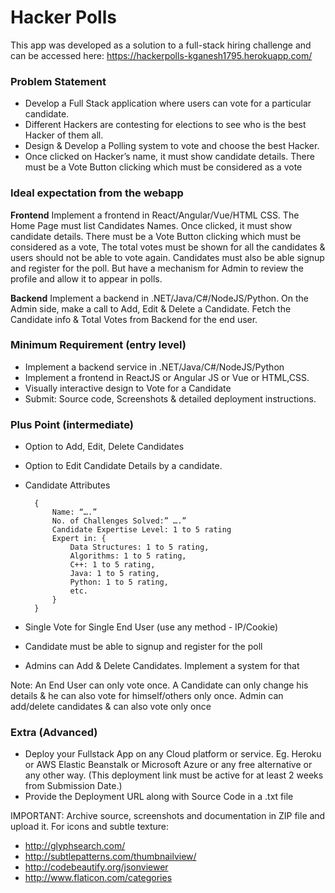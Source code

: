 # Hacker Polls

This app was developed as a solution to a full-stack hiring challenge and can be accessed here: https://hackerpolls-kganesh1795.herokuapp.com/

### Problem Statement
- Develop a Full Stack application where users can vote for a particular candidate.
- Different Hackers are contesting for elections to see who is the best Hacker of them all. 
- Design & Develop a Polling system to vote and choose the best Hacker.
- Once clicked on Hacker’s name, it must  show candidate details. There must be a Vote Button clicking which must be considered as a vote

### Ideal expectation from the webapp
**Frontend**
Implement a frontend in React/Angular/Vue/HTML CSS. The Home Page must list Candidates Names. Once clicked, it must  show candidate details. There must be a Vote Button clicking which must be considered as a vote, The total votes must be shown for all the candidates & users should not be able to vote again.
Candidates must also be able signup and register for the poll. But have a mechanism for Admin to review the profile and allow it to appear in polls.

**Backend**
Implement a backend in .NET/Java/C#/NodeJS/Python. On the Admin side, make a call to Add, Edit & Delete a Candidate. Fetch the Candidate info & Total Votes from Backend for the end user.


### Minimum Requirement (entry level)
- Implement a backend service in .NET/Java/C#/NodeJS/Python
- Implement a frontend in ReactJS or Angular JS or Vue or HTML,CSS.
- Visually interactive design to Vote for a Candidate
- Submit: Source code, Screenshots & detailed deployment instructions.

 
### Plus Point (intermediate)
- Option to Add, Edit, Delete Candidates
- Option to Edit Candidate Details by a candidate.
- Candidate Attributes 

        {
            Name: “….”
            No. of Challenges Solved:” ….”
            Candidate Expertise Level: 1 to 5 rating
            Expert in: {
                Data Structures: 1 to 5 rating,
                Algorithms: 1 to 5 rating,
                C++: 1 to 5 rating,
                Java: 1 to 5 rating,
                Python: 1 to 5 rating,
                etc.
            }
        }

- Single Vote for Single End User (use any method - IP/Cookie)
- Candidate must be able to signup and register for the poll
- Admins can Add & Delete Candidates. Implement a system for that

 Note:  An End User can only vote once. A Candidate can only change his details & he can also vote for himself/others only once. Admin can add/delete candidates & can also vote only once


### Extra (Advanced)

- Deploy your Fullstack App on any Cloud platform or service. Eg. Heroku or AWS Elastic Beanstalk or Microsoft Azure or any free alternative or any other way. (This deployment link must be active for at least 2 weeks from Submission Date.)
- Provide the Deployment URL along with Source Code in a .txt file


IMPORTANT: Archive source, screenshots and documentation in ZIP file and upload it.
For icons and subtle texture:
- http://glyphsearch.com/
- http://subtlepatterns.com/thumbnailview/
- http://codebeautify.org/jsonviewer
- http://www.flaticon.com/categories
